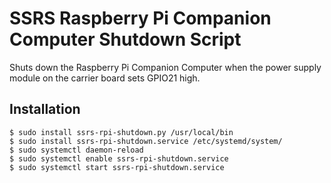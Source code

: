 # SSRS Raspberry Pi Companion Computer Shutdown Script

Shuts down the Raspberry Pi Companion Computer when the power supply module
on the carrier board sets GPIO21 high.

## Installation

```
$ sudo install ssrs-rpi-shutdown.py /usr/local/bin
$ sudo install ssrs-rpi-shutdown.service /etc/systemd/system/
$ sudo systemctl daemon-reload
$ sudo systemctl enable ssrs-rpi-shutdown.service
$ sudo systemctl start ssrs-rpi-shutdown.service
```
